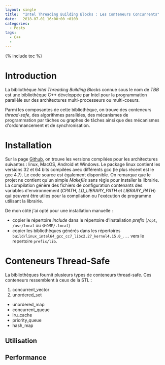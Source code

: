 ```yaml
---
layout: single
title:  "Intel Threading Building Blocks : Les Conteneurs Concurrents"
date:   2018-07-01 16:00:00 +0100
categories:
  - Posts
tags:
  - C++
  -
---
```


{% include toc %}

# Introduction
La bibliothèque *Intel Threading Building Blocks* connue sous le nom de *TBB*
est une bibliothèque C++ développée par Intel pour la programmation parallèle
sur des architectures multi-processeurs ou multi-coeurs.

Parmi les composantes de cette bibliothèque, on trouve des conteneurs
*thread-safe*, des algorithmes parallèles, des mécanismes de programmation
par tâches ou graphes de tâches ainsi que des mécanismes d'ordonnancement et
de synchronisation.

# Installation
Sur la page [Github](https://github.com/01org/tbb/releases), on trouve les
versions compilées pour les architectures suivantes : linux, MacOS, Android et
Windows. Le package linux contient les versions 32 et 64 bits compilées avec
différents gcc (le plus récent est le gcc 4.7).
Le code source est également disponible. On remarque que le projet ne contient
qu'un simple *Makefile* sans règle pour installer la librairie.
La compilation génère des fichiers de configuration contenants des variables
d'environnement (*CPATH*, *LD_LIBRARY_PATH* et *LIBRARY_PATH*) qui peuvent être
utiles pour la compilation ou l'exécution de programme utilisant la librairie.

De mon côté j'ai opté pour une installation manuelle :
- copier le répertoire *include* dans le répertoire d'installation *prefix* (`/opt`,
  `/usr/local` ou `$HOME/.local`)
- copier les bibliothèques générés dans les répertoires
`build/linux_intel64_gcc_cc7_libc2.27_kernel4.15.0_...` vers le repertoire
`prefix/lib`.

# Conteneurs Thread-Safe
La bibliothèques fournit plusieurs types de conteneurs thread-safe. Ces
conteneurs ressemblent à ceux de la STL :
1. concurrent_vector
2. unordered_set
- unordered_map
- concurrent_queue
- lru_cache
- priority_queue
- hash_map

## Utilisation

## Performance
